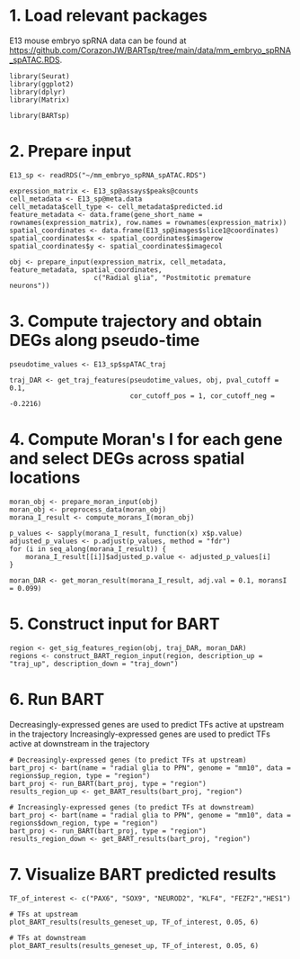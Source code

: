 # 1. Load relevant packages

E13 mouse embryo spRNA data can be found at https://github.com/CorazonJW/BARTsp/tree/main/data/mm_embryo_spRNA_spATAC.RDS.
 
```{r, echo=TRUE, results='markup'}
library(Seurat)
library(ggplot2)
library(dplyr)
library(Matrix)

library(BARTsp)
```

# 2. Prepare input

```{r, echo=TRUE, results='markup'}
E13_sp <- readRDS("~/mm_embryo_spRNA_spATAC.RDS")

expression_matrix <- E13_sp@assays$peaks@counts
cell_metadata <- E13_sp@meta.data
cell_metadata$cell_type <- cell_metadata$predicted.id
feature_metadata <- data.frame(gene_short_name = rownames(expression_matrix), row.names = rownames(expression_matrix))
spatial_coordinates <- data.frame(E13_sp@images$slice1@coordinates)
spatial_coordinates$x <- spatial_coordinates$imagerow
spatial_coordinates$y <- spatial_coordinates$imagecol

obj <- prepare_input(expression_matrix, cell_metadata, feature_metadata, spatial_coordinates, 
                     c("Radial glia", "Postmitotic premature neurons"))
```

# 3. Compute trajectory and obtain DEGs along pseudo-time

```{r, echo=TRUE, results='markup'}
pseudotime_values <- E13_sp$spATAC_traj

traj_DAR <- get_traj_features(pseudotime_values, obj, pval_cutoff = 0.1, 
                              cor_cutoff_pos = 1, cor_cutoff_neg = -0.2216)
```

# 4. Compute Moran's I for each gene and select DEGs across spatial locations

```{r, echo=TRUE, results='markup'}
moran_obj <- prepare_moran_input(obj)
moran_obj <- preprocess_data(moran_obj)
morana_I_result <- compute_morans_I(moran_obj)

p_values <- sapply(morana_I_result, function(x) x$p.value)
adjusted_p_values <- p.adjust(p_values, method = "fdr")
for (i in seq_along(morana_I_result)) {
    morana_I_result[[i]]$adjusted_p.value <- adjusted_p_values[i]
}

moran_DAR <- get_moran_result(morana_I_result, adj.val = 0.1, moransI = 0.099)
```

# 5. Construct input for BART

```{r, echo=TRUE, results='markup'}
region <- get_sig_features_region(obj, traj_DAR, moran_DAR)
regions <- construct_BART_region_input(region, description_up = "traj_up", description_down = "traj_down")
```

# 6. Run BART

Decreasingly-expressed genes are used to predict TFs active at upstream in the trajectory
Increasingly-expressed genes are used to predict TFs active at downstream in the trajectory

```{r, echo=TRUE, results='markup'}
# Decreasingly-expressed genes (to predict TFs at upstream)
bart_proj <- bart(name = "radial glia to PPN", genome = "mm10", data = regions$up_region, type = "region")
bart_proj <- run_BART(bart_proj, type = "region")
results_region_up <- get_BART_results(bart_proj, "region")

# Increasingly-expressed genes (to predict TFs at downstream)
bart_proj <- bart(name = "radial glia to PPN", genome = "mm10", data = regions$down_region, type = "region")
bart_proj <- run_BART(bart_proj, type = "region")
results_region_down <- get_BART_results(bart_proj, "region")
```

# 7. Visualize BART predicted results

```{r, echo=TRUE, results='markup', fig.width=10, fig.height=8}
TF_of_interest <- c("PAX6", "SOX9", "NEUROD2", "KLF4", "FEZF2","HES1")

# TFs at upstream
plot_BART_results(results_geneset_up, TF_of_interest, 0.05, 6)

# TFs at downstream
plot_BART_results(results_geneset_up, TF_of_interest, 0.05, 6)
```
